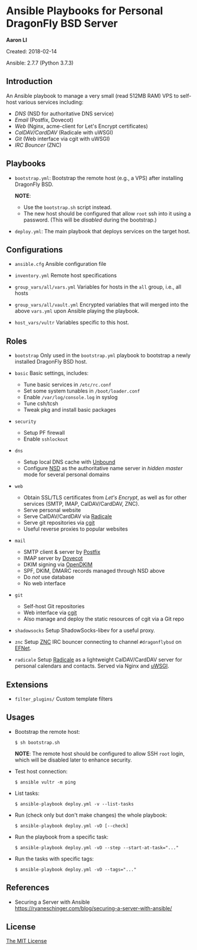 Ansible Playbooks for Personal DragonFly BSD Server
===================================================

**Aaron LI**

Created: 2018-02-14

Ansible: 2.7.7 (Python 3.7.3)

Introduction
------------
An Ansible playbook to manage a very small (read 512MB RAM) VPS to
self-host various services including:
* _DNS_ (NSD for authoritative DNS service)
* _Email_ (Postfix, Dovecot)
* _Web_ (Nginx, acme-client for Let's Encrypt certificates)
* _CalDAV/CardDAV_ (Radicale with uWSGI)
* _Git_ (Web interface via cgit with uWSGI)
* _IRC Bouncer_ (ZNC)

Playbooks
---------
* `bootstrap.yml`:
  Bootstrap the remote host (e.g., a VPS) after installing DragonFly BSD.

  **NOTE**:
  - Use the `bootstrap.sh` script instead.
  - The new host should be configured that allow `root` ssh into it using
    a password. (This will be *disabled* during the bootstrap.)

* `deploy.yml`:
  The main playbook that deploys services on the target host.

Configurations
--------------
* `ansible.cfg`
  Ansible configuration file

* `inventory.yml`
  Remote host specifications

* `group_vars/all/vars.yml`
  Variables for hosts in the `all` group, i.e., all hosts

* `group_vars/all/vault.yml`
  Encrypted variables that will merged into the above `vars.yml` upon
  Ansible playing the playbook.

* `host_vars/vultr`
  Variables specific to this host.

Roles
-----
* `bootstrap`
  Only used in the `bootstrap.yml` playbook to bootstrap a newly installed
  DragonFly BSD host.

* `basic`
  Basic settings, includes:
  - Tune basic services in `/etc/rc.conf`
  - Set some system tunables in `/boot/loader.conf`
  - Enable `/var/log/console.log` in syslog
  - Tune csh/tcsh
  - Tweak pkg and install basic packages

* `security`
  - Setup PF firewall
  - Enable `sshlockout`

* `dns`
  - Setup local DNS cache with [Unbound](https://www.nlnetlabs.nl/projects/unbound/about/)
  - Configure [NSD](https://www.nlnetlabs.nl/projects/nsd/about/) as
    the authoritative name server in *hidden master* mode for several
    personal domains

* `web`
  - Obtain SSL/TLS certificates from *Let's Encrypt*, as well as for other
    services (SMTP, IMAP, CalDAV/CardDAV, ZNC).
  - Serve personal website
  - Serve CalDAV/CardDAV via [Radicale](http://radicale.org/)
  - Serve git repositories via [cgit](https://git.zx2c4.com/cgit/)
  - Useful reverse proxies to popular websites

* `mail`
  - SMTP client & server by [Postfix](http://www.postfix.org/)
  - IMAP server by [Dovecot](https://dovecot.org/)
  - DKIM signing via [OpenDKIM](http://opendkim.org/)
  - SPF, DKIM, DMARC records managed through NSD above
  - Do *not* use database
  - No web interface

* `git`
  - Self-host Git repositories
  - Web interface via [cgit](https://git.zx2c4.com/cgit/)
  - Also manage and deploy the static resources of cgit via a Git repo

* `shadowsocks`
  Setup ShadowSocks-libev for a useful proxy.

* `znc`
  Setup [ZNC](https://wiki.znc.in/ZNC) IRC bouncer connecting to channel
  `#dragonflybsd` on [EFNet](http://www.efnet.org/).

* `radicale`
  Setup [Radicale](http://radicale.org/) as a lightweight CalDAV/CardDAV
  server for personal calendars and contacts.
  Served via Nginx and [uWSGI](http://projects.unbit.it/uwsgi).

Extensions
----------
* `filter_plugins/`
  Custom template filters

Usages
------
* Bootstrap the remote host:

    ```
    $ sh bootstrap.sh
    ```

  **NOTE**:
  The remote host should be configured to allow SSH `root` login,
  which will be disabled later to enhance security.

* Test host connection:

    ```
    $ ansible vultr -m ping
    ```

* List tasks:

    ```
    $ ansible-playbook deploy.yml -v --list-tasks
    ```

* Run (check only but don't make changes) the whole playbook:

    ```
    $ ansible-playbook deploy.yml -vD [--check]
    ```

* Run the playbook from a specific task:

    ```
    $ ansible-playbook deploy.yml -vD --step --start-at-task="..."
    ```

* Run the tasks with specific tags:

    ```
    $ ansible-playbook deploy.yml -vD --tags="..."
    ```

References
----------
* Securing a Server with Ansible
  https://ryaneschinger.com/blog/securing-a-server-with-ansible/

License
-------
[The MIT License](https://opensource.org/licenses/MIT)
